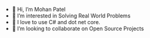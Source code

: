 - 👋 Hi, I’m Mohan Patel
- 👀 I’m interested in Solving Real World Problems
- 🌱 I love to use C# and dot net core.
- 💞️ I’m looking to collaborate on Open Source Projects

<!---
Mohan0078/Mohan0078 is a ✨ special ✨ repository because its `README.md` (this file) appears on your GitHub profile.
You can click the Preview link to take a look at your changes.
--->
